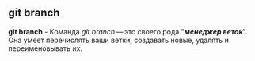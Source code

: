 ## git branch

**git branch** - Команда *git branch* — это своего рода "***менеджер веток***". Она умеет перечислять ваши ветки, создавать новые, удалять и переименовывать их.